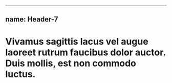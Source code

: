 
---
name: Header-7
---
<h1 class="header-7">Vivamus sagittis lacus vel augue laoreet rutrum faucibus dolor auctor. Duis mollis, est non commodo luctus.</h1>